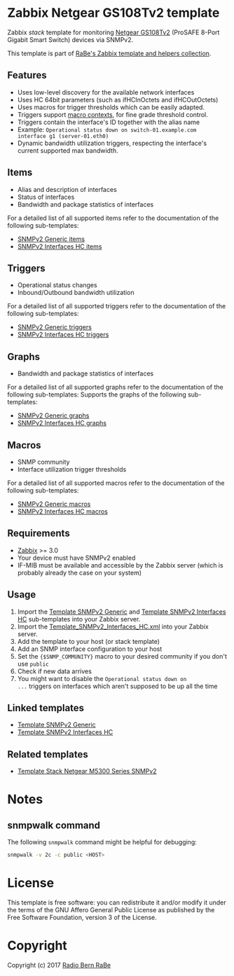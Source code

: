 # Zabbix Netgear GS108Tv2 template
Zabbix *stack* template for monitoring [Netgear
GS108Tv2](https://www.netgear.com/support/product/GS108Tv2) (ProSAFE 8-Port
Gigabit Smart Switch) devices via SNMPv2.

This template is part of [RaBe's Zabbix template and helpers
collection](https://github.com/radiorabe/rabe-zabbix).

## Features
* Uses low-level discovery for the available network interfaces
* Uses HC 64bit parameters (such as ifHCInOctets and ifHCOutOctets)
* Uses macros for trigger thresholds which can be easily adapted.
* Triggers support [macro contexts](https://www.zabbix.com/documentation/3.0/manual/config/macros/usermacros#macro_context), for fine grade threshold control.
* Triggers contain the interface's ID together with the alias name
 * Example: <code>Operational status down on switch-01.example.com interface g1 (server-01.eth0)</code>
* Dynamic bandwidth utilization triggers, respecting the interface's current supported max bandwidth.

## Items
* Alias and description of interfaces
* Status of interfaces
* Bandwidth and package statistics of interfaces

For a detailed list of all supported items refer to the documentation of the
following sub-templates:
* [SNMPv2 Generic items](snmp/SNMPv2_Generic#items)
* [SNMPv2 Interfaces HC items](snmp/SNMPv2_Interfaces_HC#items)


## Triggers
* Operational status changes
* Inbound/Outbound bandwidth utilization

For a detailed list of all supported triggers refer to the documentation of the
following sub-templates:
* [SNMPv2 Generic triggers](snmp/SNMPv2_Generic#triggers)
* [SNMPv2 Interfaces HC triggers](snmp/SNMPv2_Interfaces_HC#triggers)

## Graphs
* Bandwidth and package statistics of interfaces

For a detailed list of all supported graphs refer to the documentation of the
following sub-templates:
Supports the graphs of the following sub-templates:
* [SNMPv2 Generic graphs](snmp/SNMPv2_Generic#graphs)
* [SNMPv2 Interfaces HC graphs](snmp/SNMPv2_Interfaces_HC#graphs)

## Macros
* SNMP community
* Interface utilization trigger thresholds

For a detailed list of all supported macros refer to the documentation of the
following sub-templates:
* [SNMPv2 Generic macros](snmp/SNMPv2_Generic#macros)
* [SNMPv2 Interfaces HC macros](snmp/SNMPv2_Interfaces_HC#macros)

## Requirements
* [Zabbix](https://www.zabbix.com/) >= 3.0
* Your device must have SNMPv2 enabled
* IF-MIB must be available and accessible by the Zabbix server (which is
  probably already the case on your system)

## Usage
1. Import the [Template SNMPv2 Generic](../../snmp/Template_SNMPv2_Generic) and
   [Template SNMPv2 Interfaces HC](../../snmp/Template_SNMPv2_Interfaces_HC)
   sub-templates into your Zabbix server.
2. Import the
   [Template_SNMPv2_Interfaces_HC.xml](Template_SNMPv2_Interfaces_HC.xml) into
   your Zabbix server.
3. Add the template to your host (or stack template)
4. Add an SNMP interface configuration to your host
5. Set the <code>{$SNMP_COMMUNITY}</code> macro to your desired community if
   you don't use <code>public</code>
6. Check if new data arrives
7. You might want to disable the <code>Operational status down on ...</code>
   triggers on interfaces which aren't supposed to be up all the time

## Linked templates
* [Template SNMPv2 Generic](../../snmp/Template_SNMPv2_Generic)
* [Template SNMPv2 Interfaces HC](../../snmp/Template_SNMPv2_Interfaces_HC)

## Related templates
* [Template Stack Netgear M5300 Series SNMPv2](../Template_Stack_Netgear_M5300_Series_SNMPv2)

# Notes
## snmpwalk command
The following <code>snmpwalk</code> command might be helpful for debugging:
```bash
snmpwalk -v 2c -c public <HOST>
```

# License
This template is free software: you can redistribute it and/or modify it under
the terms of the GNU Affero General Public License as published by the Free
Software Foundation, version 3 of the License.

# Copyright
Copyright (c) 2017 [Radio Bern RaBe](http://www.rabe.ch)
